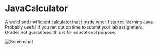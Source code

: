 # JavaCalculator
A weird and inefficient calculator that I made when I started learning Java. Probably useful if you run out on time to submit your lab assignment. Grades not guaranteed. 
this is for educational purpose.

![Screenshot](https://i.imgur.com/7oMLzI1.png "Calculator")
